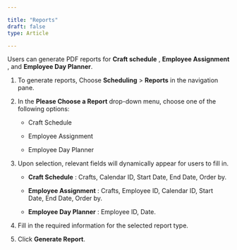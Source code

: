 ```yaml
---  

title: "Reports"  
draft: false 
type: Article

---
```


Users can generate PDF reports for **Craft schedule** , **Employee Assignment** , and **Employee Day Planner**.

  1. To generate reports, Choose **Scheduling** > **Reports** in the navigation pane.

  2. In the **Please Choose a Report** drop-down menu, choose one of the following options:

     * Craft Schedule

     * Employee Assignment

     * Employee Day Planner

  3. Upon selection, relevant fields will dynamically appear for users to fill in.

     * **Craft Schedule** : Crafts, Calendar ID, Start Date, End Date, Order by.

     * **Employee Assignment** : Crafts, Employee ID, Calendar ID, Start Date, End Date, Order by.

     * **Employee Day Planner** : Employee ID, Date.

  4. Fill in the required information for the selected report type.

  5. Click **Generate Report**.

